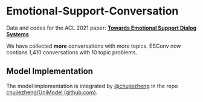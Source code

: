 # Emotional-Support-Conversation
Data and codes for the ACL 2021 paper: [**Towards Emotional Support Dialog Systems**](https://arxiv.org/abs/2106.01144)

We have collected **more** conversations with more topics. ESConv now contians 1,410 conversations with 10 topic problems.

## Model Implementation

The model implementation is integrated by  [@chujiezheng](https://github.com/chujiezheng) in the repo [chujiezheng/UniModel (github.com)](https://github.com/chujiezheng/UniModel).
